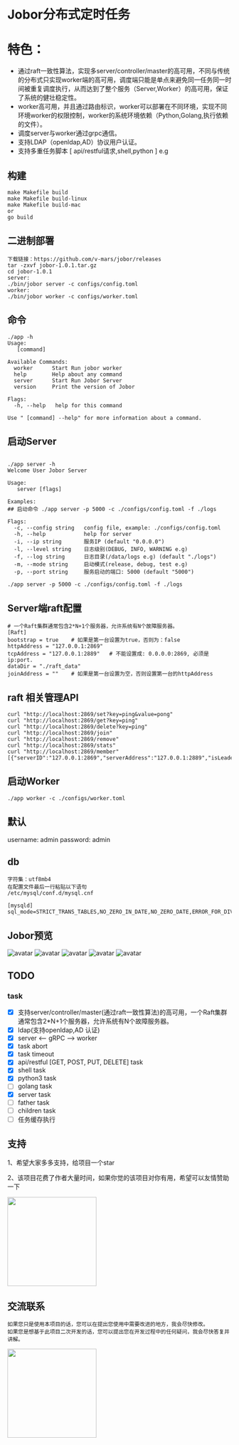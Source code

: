 # Jobor分布式定时任务
# 特色：
* 通过raft一致性算法，实现多server/controller/master的高可用，不同与传统的分布式只实现worker端的高可用，调度端只能是单点来避免同一任务同一时间被重复调度执行，从而达到了整个服务（Server,Worker）的高可用，保证了系统的健壮稳定性。
* worker高可用，并且通过路由标识，worker可以部署在不同环境，实现不同环境worker的权限控制，worker的系统环境依赖（Python,Golang,执行依赖的文件）。
* 调度server与worker通过grpc通信。
* 支持LDAP（openldap,AD）协议用户认证。
* 支持多重任务脚本 [ api/restful请求,shell,python ] e.g



## 构建
```
make Makefile build
make Makefile build-linux
make Makefile build-mac
or
go build
```

## 二进制部署
```
下载链接：https://github.com/v-mars/jobor/releases
tar -zxvf jobor-1.0.1.tar.gz
cd jobor-1.0.1
server:
./bin/jobor server -c configs/config.toml
worker:
./bin/jobor worker -c configs/worker.toml
```

## 命令
```
./app -h
Usage:
   [command]

Available Commands:
  worker      Start Run jobor worker
  help        Help about any command
  server      Start Run Jobor Server
  version     Print the version of Jobor

Flags:
  -h, --help   help for this command

Use " [command] --help" for more information about a command.

```

## 启动Server
```
 
./app server -h
Welcome User Jobor Server

Usage:
   server [flags]

Examples:
## 启动命令 ./app server -p 5000 -c ./configs/config.toml -f ./logs

Flags:
  -c, --config string   config file, example: ./configs/config.toml
  -h, --help            help for server
  -i, --ip string       服务IP (default "0.0.0.0")
  -l, --level string    日志级别(DEBUG, INFO, WARNING e.g)
  -f, --log string      日志目录(/data/logs e.g) (default "./logs")
  -m, --mode string     启动模式(release, debug, test e.g)
  -p, --port string     服务启动的端口: 5000 (default "5000")

./app server -p 5000 -c ./configs/config.toml -f ./logs
```

## Server端raft配置
```
# 一个Raft集群通常包含2*N+1个服务器，允许系统有N个故障服务器。
[Raft]
bootstrap = true    # 如果是第一台设置为true，否则为：false
httpAddress = "127.0.0.1:2869"
tcpAddress = "127.0.0.1:2889"   # 不能设置成: 0.0.0.0:2869, 必须是ip:port.
dataDir = "./raft_data"
joinAddress = ""    # 如果是第一台设置为空，否则设置第一台的httpAddress
```

## raft 相关管理API
```
curl "http://localhost:2869/set?key=ping&value=pong"
curl "http://localhost:2869/get?key=ping"
curl "http://localhost:2869/delete?key=ping"
curl "http://localhost:2869/join"
curl "http://localhost:2869/remove"
curl "http://localhost:2869/stats"
curl "http://localhost:2869/member"
[{"serverID":"127.0.0.1:2869","serverAddress":"127.0.0.1:2889","isLeader":true}]%  
```

## 启动Worker
```
./app worker -c ./configs/worker.toml
```

## 默认
username: admin
password: admin

## db
```
字符集：utf8mb4
在配置文件最后一行粘贴以下语句
/etc/mysql/conf.d/mysql.cnf

[mysqld]
sql_mode=STRICT_TRANS_TABLES,NO_ZERO_IN_DATE,NO_ZERO_DATE,ERROR_FOR_DIVISION_BY_ZERO,NO_AUTO_CREATE_USER,NO_ENGINE_SUBSTITUTION

```


## Jobor预览
![avatar](./img/jobor-dash.jpeg)
![avatar](./img/jobor-task.jpeg)
![avatar](./img/jobor-run.jpeg)
![avatar](./img/jobor-worker.jpeg)
![avatar](./img/notify-email.png)

## TODO 
### task
- [x] 支持server/controller/master(通过raft一致性算法)的高可用，一个Raft集群通常包含2*N+1个服务器，允许系统有N个故障服务器。
- [x] ldap(支持openldap,AD 认证)
- [x] server <-- gRPC --> worker
- [x] task abort
- [x] task timeout
- [x] api/restful [GET, POST, PUT, DELETE] task
- [x] shell task
- [x] python3 task
- [ ] golang task
- [x] server task
- [ ] father task
- [ ] children task
- [ ] 任务缓存执行

## 支持
1、希望大家多多支持，给项目一个star

2、该项目花费了作者大量时间，如果你觉的该项目对你有用，希望可以友情赞助一下

<img src="./img/wechat.jpeg" width=200 height=200>


## 交流联系
```
如果您只是使用本项目的话，您可以在提出您使用中需要改进的地方，我会尽快修改。
如果您是想基于此项目二次开发的话，您可以提出您在开发过程中的任何疑问，我会尽快答复并讲解。
```
<img src="./img/Wechatid.jpeg" width=200 height=200>


